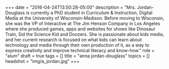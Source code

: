 +++
date = "2016-04-24T13:50:28-05:00"
description = "Mrs. Jordan-Douglass is currently a PhD student in Curriculum & Instruction, Digital Media at the University of Wisconsin-Madison. Before moving to Wisconsin, she was the VP of Interactive at The Jim Henson Company in Los Angeles where she produced games, apps and websites for shows like Dinosaur Train, Sid the Science Kid and Doozers. She is passionate about kids media, and her current research is focused on what kids can learn about technology and media through their own production of it, as a way to express creativity and improve technical literacy and know-how."
role = "alum"
draft = true
tags = []
title = "anna jordan-douglass"
topics = []
headshot = "img/a_jordan.jpg"
+++
